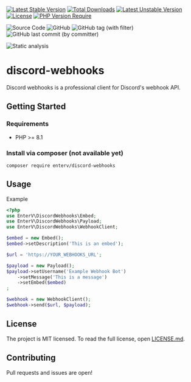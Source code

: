 [![Latest Stable Version](http://poser.pugx.org/enterv/discord-webhooks/v)](https://packagist.org/packages/enterv/discord-webhooks) [![Total Downloads](http://poser.pugx.org/enterv/discord-webhooks/downloads)](https://packagist.org/packages/enterv/discord-webhooks) [![Latest Unstable Version](http://poser.pugx.org/enterv/discord-webhooks/v/unstable)](https://packagist.org/packages/enterv/discord-webhooks) [![License](http://poser.pugx.org/enterv/discord-webhooks/license)](https://packagist.org/packages/enterv/discord-webhooks) [![PHP Version Require](http://poser.pugx.org/enterv/discord-webhooks/require/php)](https://packagist.org/packages/enterv/discord-webhooks)

![Source Code](https://img.shields.io/badge/enterv%2Fdiscord-webhooks?label=source&link=https%3A%2F%2Fgithub.com%2FEnterVPL%2Fdiscord-webhooks%2Fblob%2Fmaster%2Fcomposer.json) ![GitHub](https://img.shields.io/github/license/EnterVPL/discord-webhooks) ![GitHub tag (with filter)](https://img.shields.io/github/v/tag/entervpl/discord-webhooks) ![GitHub last commit (by committer)](https://img.shields.io/github/last-commit/EnterVPL/discord-webhooks)

![Static analysis](https://github.com/EnterVPL/discord-webhooks/workflows/Static%20analysis/badge.svg)

# discord-webhooks

Discord webhooks is a professional client for Discord's webhook API.

## Getting Started

### Requirements

- PHP >= 8.1

### Install via composer (not available yet)

`composer require enterv/discord-webhooks`

## Usage

Example

```php
<?php
use EnterV\DiscordWebhooks\Embed;
use EnterV\DiscordWebhooks\Payload;
use EnterV\DiscordWebhooks\WebhookClient;

$embed = new Embed();
$embed->setDescription('This is an embed');

$url = 'https://YOUR_WEBHOOKS_URL';

$payload = new Payload();
$payload->setUsername('Example Webhook Bot')
    ->setMessage('This is a message')
    ->setEmbed($embed)
;

$webhook = new WebhookClient();
$webhook->send($url, $payload);


```

## License

The project is MIT licensed. To read the full license, open [LICENSE.md](LICENSE.md).

## Contributing

Pull requests and issues are open!
